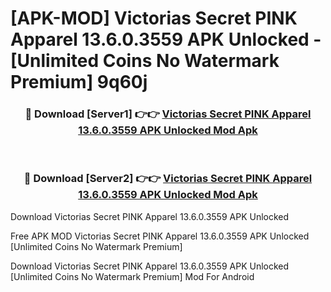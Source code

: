 # [APK-MOD] Victorias Secret PINK Apparel 13.6.0.3559 APK Unlocked - [Unlimited Coins No Watermark Premium] 9q60j



<div align="center">
<h3>🔴 Download [Server1] 👉👉 <a href="https://momento.my/?title=Victorias_Secret_PINK_Apparel_13.6.0.3559_APK_Unlocked">Victorias Secret PINK Apparel 13.6.0.3559 APK Unlocked Mod Apk</a></h3><br>

<h3>🔴 Download [Server2] 👉👉 <a href="https://momento.my/?title=Victorias_Secret_PINK_Apparel_13.6.0.3559_APK_Unlocked">Victorias Secret PINK Apparel 13.6.0.3559 APK Unlocked Mod Apk</a></h3>
</div>



Download Victorias Secret PINK Apparel 13.6.0.3559 APK Unlocked 

Free APK MOD Victorias Secret PINK Apparel 13.6.0.3559 APK Unlocked [Unlimited Coins No Watermark Premium]

Download Victorias Secret PINK Apparel 13.6.0.3559 APK Unlocked [Unlimited Coins No Watermark Premium] Mod For Android
